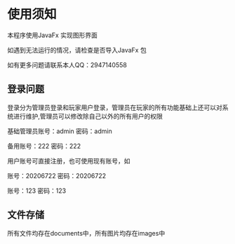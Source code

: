 # 使用须知

本程序使用JavaFx 实现图形界面

如遇到无法运行的情况，请检查是否导入JavaFx 包

如有更多问题请联系本人QQ：2947140558

## 登录问题

登录分为管理员登录和玩家用户登录，管理员在玩家的所有功能基础上还可以对系统进行维护,管理员可以修改除自己以外的所有用户的权限

基础管理员账号：admin   密码：admin

备用账号：222 密码：222

用户账号可直接注册，也可使用现有账号，如

账号：20206722   密码：20206722

账号：123              密码：123                 

## 文件存储

所有文件均存在documents中，所有图片均存在images中







